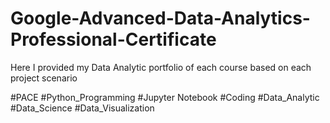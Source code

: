 # Google-Advanced-Data-Analytics-Professional-Certificate

Here I provided my Data Analytic portfolio of each course based on each project scenario

#PACE #Python_Programming #Jupyter Notebook #Coding #Data_Analytic #Data_Science #Data_Visualization
